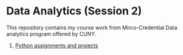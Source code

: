# Data Analytics (Session 2)

This repository contains my course work from Mirco-Credential Data analytics program offered by CUNY.

1. [Python assignments and projects](https://github.com/XiaonaZhou/data_analytics_2/tree/main/Python) 
